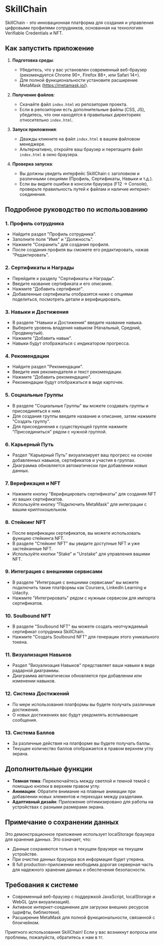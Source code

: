 # SkillChain

SkillChain - это инновационная платформа для создания и управления цифровыми профилями сотрудников, основанная на технологиях Verifiable Credentials и NFT.

## Как запустить приложение

1. **Подготовка среды**:
   - Убедитесь, что у вас установлен современный веб-браузер (рекомендуется Chrome 90+, Firefox 88+, или Safari 14+).
   - Для полной функциональности установите расширение MetaMask (https://metamask.io/).

2. **Получение файлов**:
   - Скачайте файл `index.html` из репозитория проекта.
   - Если в репозитории есть дополнительные файлы (CSS, JS), убедитесь, что они находятся в правильных директориях относительно `index.html`.

3. **Запуск приложения**:
   - Дважды кликните на файл `index.html` в вашем файловом менеджере.
   - Альтернативно, откройте ваш браузер и перетащите файл `index.html` в окно браузера.

4. **Проверка запуска**:
   - Вы должны увидеть интерфейс SkillChain с заголовком и различными секциями (Профиль, Сертификаты, Навыки и т.д.).
   - Если вы видите ошибки в консоли браузера (F12 -> Console), проверьте правильность путей к файлам и наличие интернет-соединения.

## Подробное руководство по использованию

### 1. Профиль сотрудника
- Найдите раздел "Профиль сотрудника".
- Заполните поля "Имя" и "Должность".
- Нажмите "Сохранить" для создания профиля.
- После создания профиля вы сможете его редактировать, нажав "Редактировать".

### 2. Сертификаты и Награды
- Перейдите к разделу "Сертификаты и Награды".
- Введите название сертификата и его описание.
- Нажмите "Добавить сертификат".
- Добавленные сертификаты отобразятся ниже с опциями поделиться, посмотреть детали и верифицировать.

### 3. Навыки и Достижения
- В разделе "Навыки и Достижения" введите название навыка.
- Выберите уровень владения навыком (Начальный, Средний, Продвинутый).
- Нажмите "Добавить навык".
- Навыки будут отображаться с индикатором прогресса.

### 4. Рекомендации
- Найдите раздел "Рекомендации".
- Введите имя рекомендателя и текст рекомендации.
- Нажмите "Добавить рекомендацию".
- Рекомендации будут отображаться в виде карточек.

### 5. Социальные Группы
- В разделе "Социальные Группы" вы можете создавать группы и присоединяться к ним.
- Для создания группы введите название и описание, затем нажмите "Создать группу".
- Для присоединения к существующей группе нажмите "Присоединиться" рядом с нужной группой.

### 6. Карьерный Путь
- Раздел "Карьерный Путь" визуализирует ваш прогресс на основе добавленных навыков, сертификатов и участия в группах.
- Диаграмма обновляется автоматически при добавлении новых данных.

### 7. Верификация и NFT
- Нажмите кнопку "Верифицировать сертификаты" для создания NFT из ваших сертификатов.
- Используйте кнопку "Подключить MetaMask" для интеграции с вашим криптокошельком.

### 8. Стейкинг NFT
- После верификации сертификатов, вы можете использовать функцию стейкинга NFT.
- В разделе "Стейкинг NFT" вы увидите доступные NFT и уже застейканные NFT.
- Используйте кнопки "Stake" и "Unstake" для управления вашими NFT.

### 9. Интеграция с внешними сервисами
- В разделе "Интеграция с внешними сервисами" вы можете подключить такие платформы как Coursera, LinkedIn Learning и Udacity.
- Нажмите "Интегрировать" рядом с нужным сервисом для импорта сертификатов.

### 10. Soulbound NFT
- В разделе "Soulbound NFT" вы можете создать неотчуждаемый сертификат сотрудника SkillChain.
- Нажмите "Создать Soulbound NFT" для генерации этого уникального токена.

### 11. Визуализация Навыков
- Раздел "Визуализация Навыков" представляет ваши навыки в виде радарной диаграммы.
- Диаграмма автоматически обновляется при добавлении или изменении навыков.

### 12. Система Достижений
- По мере использования платформы вы будете получать различные достижения.
- О новых достижениях вас будут уведомлять всплывающие сообщения.

### 13. Система Баллов
- За различные действия на платформе вы будете получать баллы.
- Текущее количество баллов отображается в правом верхнем углу экрана.

## Дополнительные функции

- **Темная тема**: Переключайтесь между светлой и темной темой с помощью кнопки в верхнем правом углу.
- **Анимации**: Обратите внимание на плавные анимации при добавлении новых элементов и переходах между разделами.
- **Адаптивный дизайн**: Приложение оптимизировано для работы на устройствах с разными размерами экрана.

## Примечание о сохранении данных

Это демонстрационное приложение использует localStorage браузера для хранения данных. Это означает, что:
- Данные сохраняются только в текущем браузере на текущем устройстве.
- При очистке данных браузера вся информация будет утеряна.
- В full production-приложении неободима дорогая серверная часть для надежного хранения данных и обеспечения безопасности.

## Требования к системе

- Современный веб-браузер с поддержкой JavaScript, localStorage и WebGL (для визуализаций).
- Активное интернет-соединение для загрузки внешних ресурсов (шрифты, библиотеки).
- Расширение MetaMask для полной функциональности, связанной с блокчейном.

Приятного использования SkillChain! Если у вас возникнут вопросы или проблемы, пожалуйста, обратитесь к нам в тг.
